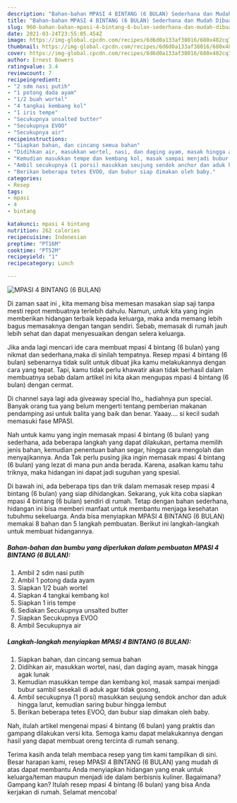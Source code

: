 ```yaml
---
description: "Bahan-bahan MPASI 4 BINTANG (6 BULAN) Sederhana dan Mudah Dibuat"
title: "Bahan-bahan MPASI 4 BINTANG (6 BULAN) Sederhana dan Mudah Dibuat"
slug: 960-bahan-bahan-mpasi-4-bintang-6-bulan-sederhana-dan-mudah-dibuat
date: 2021-03-24T23:55:05.454Z
image: https://img-global.cpcdn.com/recipes/6d6d0a133af38016/680x482cq70/mpasi-4-bintang-6-bulan-foto-resep-utama.jpg
thumbnail: https://img-global.cpcdn.com/recipes/6d6d0a133af38016/680x482cq70/mpasi-4-bintang-6-bulan-foto-resep-utama.jpg
cover: https://img-global.cpcdn.com/recipes/6d6d0a133af38016/680x482cq70/mpasi-4-bintang-6-bulan-foto-resep-utama.jpg
author: Ernest Bowers
ratingvalue: 3.4
reviewcount: 7
recipeingredient:
- "2 sdm nasi putih"
- "1 potong dada ayam"
- "1/2 buah wortel"
- "4 tangkai kembang kol"
- "1 iris tempe"
- "Secukupnya unsalted butter"
- "Secukupnya EVOO"
- "Secukupnya air"
recipeinstructions:
- "Siapkan bahan, dan cincang semua bahan"
- "Didihkan air, masukkan wortel, nasi, dan daging ayam, masak hingga agak lunak"
- "Kemudian masukkan tempe dan kembang kol, masak sampai menjadi bubur sambil sesekali di aduk agar tidak gosong,"
- "Ambil secukupnya (1 porsi) masukkan seujung sendok anchor dan aduk hingga larut, kemudian saring bubur hingga lembut"
- "Berikan beberapa tetes EVOO, dan bubur siap dimakan oleh baby."
categories:
- Resep
tags:
- mpasi
- 4
- bintang

katakunci: mpasi 4 bintang 
nutrition: 262 calories
recipecuisine: Indonesian
preptime: "PT16M"
cooktime: "PT52M"
recipeyield: "1"
recipecategory: Lunch

---
```



![MPASI 4 BINTANG (6 BULAN)](https://img-global.cpcdn.com/recipes/6d6d0a133af38016/680x482cq70/mpasi-4-bintang-6-bulan-foto-resep-utama.jpg)

Di zaman  saat ini , kita memang bisa memesan masakan siap saji tanpa mesti repot membuatnya terlebih dahulu. Namun, untuk kita yang ingin memberikan hidangan terbaik kepada keluarga, maka anda memang lebih bagus memasaknya dengan tangan sendiri. Sebab, memasak di rumah jauh lebih sehat dan dapat menyesuaikan dengan selera keluarga.

Jika anda lagi mencari ide cara membuat mpasi 4 bintang (6 bulan) yang nikmat dan sederhana,maka di sinilah tempatnya. Resep mpasi 4 bintang (6 bulan)  sebenarnya tidak sulit untuk dibuat jika kamu melakukannya dengan cara yang tepat. Tapi, kamu tidak perlu khawatir akan tidak berhasil dalam membuatnya 
sebab dalam artikel ini kita akan mengupas mpasi 4 bintang (6 bulan) dengan cermat.  

Di channel saya lagi ada giveaway special lho,, hadiahnya pun special. Banyak orang tua yang belum mengerti tentang pemberian makanan pendamping asi untuk balita yang baik dan benar. Yaaay…. si kecil sudah memasuki fase MPASI.

Nah untuk kamu yang ingin memasak mpasi 4 bintang (6 bulan) yang sederhana, ada beberapa langkah yang dapat dilakukan, pertama memilih jenis bahan, kemudian penentuan bahan segar, hingga cara mengolah dan menyajikannya. Anda Tak perlu pusing jika ingin memasak mpasi 4 bintang (6 bulan) yang lezat di mana pun anda berada. Karena, asalkan kamu  tahu triknya, maka hidangan ini dapat jadi suguhan yang spesial.

Di bawah ini, ada beberapa tips dan trik dalam memasak resep mpasi 4 bintang (6 bulan) yang siap dihidangkan. Sekarang, yuk kita coba siapkan mpasi 4 bintang (6 bulan) sendiri di rumah. Tetap dengan bahan sederhana, hidangan ini bisa memberi manfaat untuk membantu menjaga kesehatan tubuhmu sekeluarga. Anda bisa menyiapkan MPASI 4 BINTANG (6 BULAN) memakai 8 bahan dan 5 langkah pembuatan. Berikut ini langkah-langkah untuk membuat hidangannya.

<!--inarticleads1-->

##### Bahan-bahan dan bumbu yang diperlukan dalam pembuatan MPASI 4 BINTANG (6 BULAN):

1. Ambil 2 sdm nasi putih
1. Ambil 1 potong dada ayam
1. Siapkan 1/2 buah wortel
1. Siapkan 4 tangkai kembang kol
1. Siapkan 1 iris tempe
1. Sediakan Secukupnya unsalted butter
1. Siapkan Secukupnya EVOO
1. Ambil Secukupnya air




<!--inarticleads2-->

##### Langkah-langkah menyiapkan MPASI 4 BINTANG (6 BULAN):

1. Siapkan bahan, dan cincang semua bahan
1. Didihkan air, masukkan wortel, nasi, dan daging ayam, masak hingga agak lunak
1. Kemudian masukkan tempe dan kembang kol, masak sampai menjadi bubur sambil sesekali di aduk agar tidak gosong,
1. Ambil secukupnya (1 porsi) masukkan seujung sendok anchor dan aduk hingga larut, kemudian saring bubur hingga lembut
1. Berikan beberapa tetes EVOO, dan bubur siap dimakan oleh baby.




Nah, itulah artikel mengenai  mpasi 4 bintang (6 bulan)  yang praktis dan gampang dilakukan versi kita. Semoga kamu dapat melakukannya dengan hasil yang dapat membuat oreng tercinta di rumah senang. 

Terima kasih anda telah membaca resep yang tim kami tampilkan di sini. Besar harapan kami, resep  MPASI 4 BINTANG (6 BULAN) yang mudah di atas dapat membantu Anda menyiapkan hidangan yang enak untuk keluarga/teman maupun menjadi ide dalam berbisnis kuliner. Bagaimana? Gampang kan? Itulah resep mpasi 4 bintang (6 bulan) yang bisa Anda kerjakan di rumah. Selamat mencoba!


